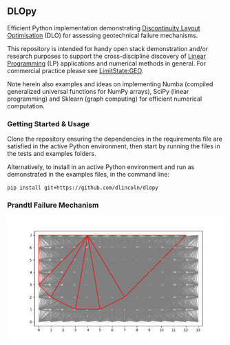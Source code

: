 ## DLOpy
Efficient Python implementation demonstrating [Discontinuity Layout Optimisation](https://en.wikipedia.org/wiki/Discontinuity_layout_optimization) (DLO) for assessing geotechnical failure mechanisms.

This repository is intended for handy open stack demonstration and/or research purposes to support the cross-discipline discovery of [Linear Programming](https://en.wikipedia.org/wiki/Linear_programming) (LP) applications and numerical methods in general. 
For commercial practice please see [LimitState:GEO](https://www.limitstate.com/geo).

Note herein also examples and ideas on implementing Numba (compiled generalized universal functions for NumPy arrays), SciPy (linear programming) and Sklearn (graph computing) for efficient numerical computation.

### Getting Started & Usage
Clone the repository ensuring the dependencies in the requirements file are satisfied in the active Python environment, then start by running the files in the tests and examples folders.

Alternatively, to install in an active Python environment and run as demonstrated in the examples files, in the command line: 

    pip install git+https://github.com/dlincoln/dlopy

### Prandtl Failure Mechanism
![](resources/prandtl_foundation.png)
